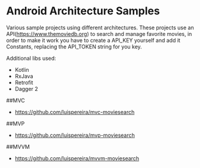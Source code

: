 # Android Architecture Samples

Various sample projects using different architectures. These projects use an API(https://www.themoviedb.org) to search and manage favorite movies, in order to make it work you have to create a API_KEY yourself and add it Constants, replacing the API_TOKEN string for you key.

Additional libs used:
 - Kotlin
 - RxJava
 - Retrofit
 - Dagger 2

##MVC
 - https://github.com/luispereira/mvc-moviesearch

##MVP
 - https://github.com/luispereira/mvp-moviesearch


##MVVM 
 - https://github.com/luispereira/mvvm-moviesearch
